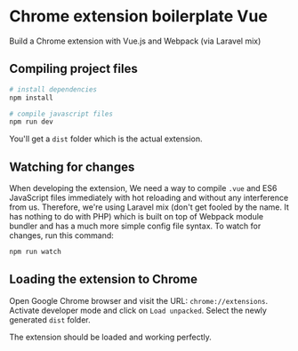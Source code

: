 # Chrome extension boilerplate Vue
Build a Chrome extension with Vue.js and Webpack (via Laravel mix)

## Compiling project files

```sh
# install dependencies
npm install

# compile javascript files
npm run dev
```

You'll get a `dist` folder which is the actual extension.

## Watching for changes

When developing the extension, We need a way to compile `.vue` and ES6 JavaScript files immediately with hot reloading and without any interference from us. Therefore, we're using Laravel mix (don't get fooled by the name. It has nothing to do with PHP) which is built on top of Webpack module bundler and has a much more simple config file syntax.
To watch for changes, run this command:

```sh
npm run watch
```
## Loading the extension to Chrome
Open Google Chrome browser and visit the URL: `chrome://extensions`. Activate developer mode and click on `Load unpacked`. Select the newly generated `dist` folder. 

The extension should be loaded and working perfectly.
